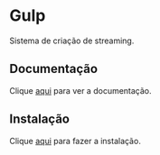 # Gulp

Sistema de criação de streaming.

## Documentação

Clique [aqui](https://github.com/gulpjs/gulp) para ver a documentação.

## Instalação

Clique [aqui](https://www.npmjs.com/package/gulp) para fazer a instalação.
